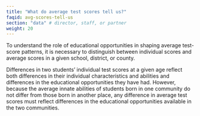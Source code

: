 ```yaml
---
title: "What do average test scores tell us?"
faqid: avg-scores-tell-us
section: "data" # director, staff, or partner
weight: 20
---
```

To understand the role of educational opportunities in shaping average test-score patterns, it is necessary to distinguish between individual scores and average scores in a given school, district, or county.  

Differences in two students’ individual test scores at a given age reflect both differences in their individual characteristics and abilities and differences in the educational opportunities they have had. However, because the average innate abilities of students born in one community do not differ from those born in another place, any difference in average test scores must reflect differences in the educational opportunities available in the two communities. 
